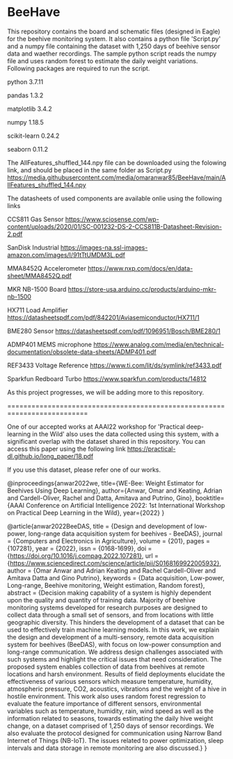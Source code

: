 # BeeHave

This repository contains the board and schematic files (designed in Eagle) for the beehive monitoring system. It also contains a python file 'Script.py' and a numpy file containing the dataset with 1,250 days of beehive sensor data and waether recordings. The sample python script reads the numpy file and uses random forest to estimate the daily weight variations. Following packages are required to run the script.

python                    3.7.11  

pandas                    1.3.2 

matplotlib                3.4.2 

numpy                     1.18.5   

scikit-learn              0.24.2  

seaborn                   0.11.2 



The AllFeatures_shuffled_144.npy file can be downloaded using the folowing link, and should be placed in the same folder as Script.py
https://media.githubusercontent.com/media/omaranwar85/BeeHave/main/AllFeatures_shuffled_144.npy



The datasheets of used components are available onlie using the following links

CCS811 Gas Sensor
https://www.sciosense.com/wp-content/uploads/2020/01/SC-001232-DS-2-CCS811B-Datasheet-Revision-2.pdf

SanDisk Industrial
https://images-na.ssl-images-amazon.com/images/I/91tTtUMDM3L.pdf

MMA8452Q Accelerometer
https://www.nxp.com/docs/en/data-sheet/MMA8452Q.pdf

MKR NB-1500 Board
https://store-usa.arduino.cc/products/arduino-mkr-nb-1500

HX711 Load Amplifier
https://datasheetspdf.com/pdf/842201/Aviasemiconductor/HX711/1

BME280 Sensor
https://datasheetspdf.com/pdf/1096951/Bosch/BME280/1

ADMP401 MEMS microphone
https://www.analog.com/media/en/technical-documentation/obsolete-data-sheets/ADMP401.pdf

REF3433 Voltage Reference
https://www.ti.com/lit/ds/symlink/ref3433.pdf

Sparkfun Redboard Turbo
https://www.sparkfun.com/products/14812



As this project progresses, we will be adding more to this repository.

==========================================================================

One of our accepted works at AAAI22 workshop for 'Practical deep-learning in the Wild' also uses the data collected using this system, with a significant overlap with the dataset shared in this repository. You can access this paper using the following link
https://practical-dl.github.io/long_paper/18.pdf

If you use this dataset, please refer one of our works.

@inproceedings{anwar2022we,
  title={WE-Bee: Weight Estimator for Beehives Using Deep Learning},
  author={Anwar, Omar and Keating, Adrian and Cardell-Oliver, Rachel and Datta, Amitava and Putrino, Gino},
  booktitle={AAAI Conference on Artificial Intelligence 2022: 1st International Workshop on Practical Deep Learning in the Wild},
  year={2022}
}

@article{anwar2022BeeDAS,
title = {Design and development of low-power, long-range data acquisition system for beehives - BeeDAS},
journal = {Computers and Electronics in Agriculture},
volume = {201},
pages = {107281},
year = {2022},
issn = {0168-1699},
doi = {https://doi.org/10.1016/j.compag.2022.107281},
url = {https://www.sciencedirect.com/science/article/pii/S0168169922005932},
author = {Omar Anwar and Adrian Keating and Rachel Cardell-Oliver and Amitava Datta and Gino Putrino},
keywords = {Data acquisition, Low-power, Long-range, Beehive monitoring, Weight estimation, Random forest},
abstract = {Decision making capability of a system is highly dependent upon the quality and quantity of training data. Majority of beehive monitoring systems developed for research purposes are designed to collect data through a small set of sensors, and from locations with little geographic diversity. This hinders the development of a dataset that can be used to effectively train machine learning models. In this work, we explain the design and development of a multi-sensory, remote data acquisition system for beehives (BeeDAS), with focus on low-power consumption and long-range communication. We address design challenges associated with such systems and highlight the critical issues that need consideration. The proposed system enables collection of data from beehives at remote locations and harsh environment. Results of field deployments elucidate the effectiveness of various sensors which measure temperature, humidity, atmospheric pressure, CO2, acoustics, vibrations and the weight of a hive in hostile environment. This work also uses random forest regression to evaluate the feature importance of different sensors, environmental variables such as temperature, humidity, rain, wind speed as well as the information related to seasons, towards estimating the daily hive weight change, on a dataset comprised of 1,250 days of sensor recordings. We also evaluate the protocol designed for communication using Narrow Band Internet of Things (NB-IoT). The issues related to power optimization, sleep intervals and data storage in remote monitoring are also discussed.}
}
